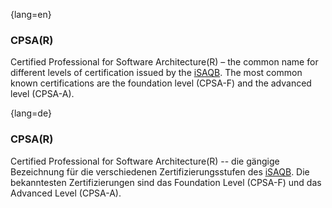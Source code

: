 {lang=en}
### CPSA(R)
Certified Professional for Software Architecture(R) – the common name for different levels of certification issued by the [iSAQB](#term-isaqb). The most common known certifications are the foundation level (CPSA-F) and the advanced level (CPSA-A).

{lang=de}
### CPSA(R)

Certified Professional for Software Architecture(R) -- die gängige
Bezeichnung für die verschiedenen Zertifizierungsstufen des
[iSAQB](#term-isaqb). Die bekanntesten Zertifizierungen sind das
Foundation Level (CPSA-F) und das Advanced
Level (CPSA-A).
